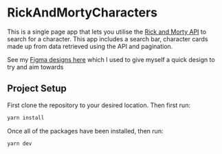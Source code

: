 # RickAndMortyCharacters

This is a single page app that lets you utilise the [Rick and Morty API](https://rickandmortyapi.com/documentation/) to search for a character. This app includes a search bar, character cards made up from data retrieved using the API and pagination.

See my [Figma designs here](https://www.figma.com/file/FxJjM4XBrZk7Ruft1tacoH/Rick-%26-Morty-Characters?type=design&node-id=0%3A1&mode=design&t=dQHuUWcsmvdYUok1-1) which I used to give myself a quick design to try and aim towards

## Project Setup

First clone the repository to your desired location. Then first run:

```sh
yarn install
```

Once all of the packages have been installed, then run:

```sh
yarn dev
```
